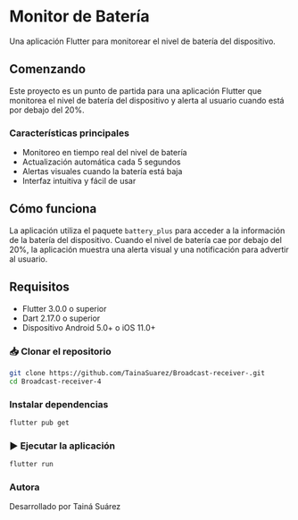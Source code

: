 # Monitor de Batería

Una aplicación Flutter para monitorear el nivel de batería del dispositivo.

## Comenzando

Este proyecto es un punto de partida para una aplicación Flutter que monitorea el nivel de batería del dispositivo y alerta al usuario cuando está por debajo del 20%.

### Características principales

- Monitoreo en tiempo real del nivel de batería
- Actualización automática cada 5 segundos
- Alertas visuales cuando la batería está baja
- Interfaz intuitiva y fácil de usar


## Cómo funciona

La aplicación utiliza el paquete `battery_plus` para acceder a la información de la batería del dispositivo. Cuando el nivel de batería cae por debajo del 20%, la aplicación muestra una alerta visual y una notificación para advertir al usuario.

## Requisitos

- Flutter 3.0.0 o superior
- Dart 2.17.0 o superior
- Dispositivo Android 5.0+ o iOS 11.0+

### 📥 Clonar el repositorio

```bash
git clone https://github.com/TainaSuarez/Broadcast-receiver-.git
cd Broadcast-receiver-4
```

### Instalar dependencias
```bash
flutter pub get
```
### ▶️ Ejecutar la aplicación
```bash
flutter run
```

### Autora
Desarrollado por Tainá Suárez



